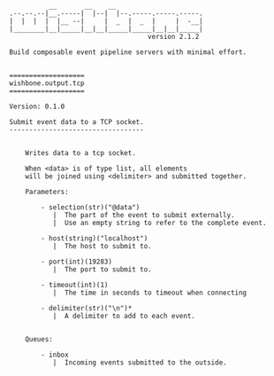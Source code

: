               __       __    __
    .--.--.--|__.-----|  |--|  |--.-----.-----.-----.
    |  |  |  |  |__ --|     |  _  |  _  |     |  -__|
    |________|__|_____|__|__|_____|_____|__|__|_____|
                                       version 2.1.2

    Build composable event pipeline servers with minimal effort.


    ===================
    wishbone.output.tcp
    ===================

    Version: 0.1.0

    Submit event data to a TCP socket.
    ----------------------------------


        Writes data to a tcp socket.

        When <data> is of type list, all elements
        will be joined using <delimiter> and submitted together.

        Parameters:

            - selection(str)("@data")
               |  The part of the event to submit externally.
               |  Use an empty string to refer to the complete event.

            - host(string)("localhost")
               |  The host to submit to.

            - port(int)(19283)
               |  The port to submit to.

            - timeout(int)(1)
               |  The time in seconds to timeout when connecting

            - delimiter(str)("\n")*
               |  A delimiter to add to each event.


        Queues:

            - inbox
               |  Incoming events submitted to the outside.



